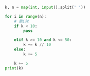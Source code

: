 
<BlogInfo id="1271" title="51.吃利息" author="白日梦想猿" pv=0 read_times=0 pre_cost_time="0分9秒" category="leetcode" tag_list="['leetcode']" create_time="2022.03.27 11:13:02" update_time="2023.06.15 18:58:29" />

```python
k, n = map(int, input().split(' '))

for i in range(n):
    # 第i轮
    if k < 10:
        pass

    elif k >= 10 and k <= 50:
        k += k // 10
    else:
        k += 5

    k += 5
print(k)

```
